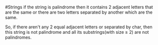 #Strings
if the string is palindrome then it contains 2 adjacent letters that are the same or there are two letters separated by another which are the same.

So, if there aren't any 2 equal adjacent letters or separated by char, then this string is not palindrome and all its substrings(with size $\ge$ 2) are not palindromes.

